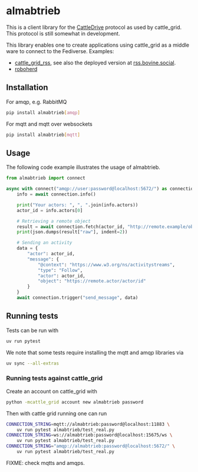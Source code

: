 # almabtrieb

This is a client library for the [CattleDrive](https://helge.codeberg.page/cattle_grid/cattle_drive/) protocol as used by cattle_grid.
This protocol is still somewhat in development.

This library enables one to create applications using cattle_grid as a middle ware to connect to the Fediverse. Examples:

- [cattle_grid_rss](https://codeberg.org/helge/cattle_grid_rss), see also the deployed version at [rss.bovine.social](https://rss.bovine.social).
- [roboherd](https://codeberg.org/helge/roboherd)

## Installation

For amqp, e.g. RabbitMQ

```bash
pip install almabtrieb[amqp]
```

For mqtt and mqtt over websockets

```bash
pip install almabtrieb[mqtt]   
```

## Usage

The following code example illustrates the usage of almabtrieb.

```python
from almabtrieb import connect

async with connect("amqp://user:password@localhost:5672/") as connection:
    info = await connection.info()

    print("Your actors: ", ", ".join(info.actors))
    actor_id = info.actors[0]

    # Retrieving a remote object
    result = await connection.fetch(actor_id, "http://remote.example/object/id")
    print(json.dumps(result["raw"], indent=2))

    # Sending an activity
    data = {
        "actor": actor_id,
        "message": {
            "@context": "https://www.w3.org/ns/activitystreams",
            "type": "Follow",
            "actor": actor_id,
            "object": "https://remote.actor/actor/id"
        }
    }
    await connection.trigger("send_message", data)
```

## Running tests

Tests can be run with

```bash
uv run pytest
```

We note that some tests require installing the mqtt and amqp libraries via

```bash
uv sync --all-extras
```

### Running tests against cattle_grid

Create an account on cattle_grid with

```bash
python -mcattle_grid account new almabtrieb password
```

Then with cattle grid running one can run

```bash
CONNECTION_STRING=mqtt://almabtrieb:password@localhost:11883 \
    uv run pytest almabtrieb/test_real.py
CONNECTION_STRING=ws://almabtrieb:password@localhost:15675/ws \
    uv run pytest almabtrieb/test_real.py
CONNECTION_STRING="amqp://almabtrieb:password@localhost:5672/" \
    uv run pytest almabtrieb/test_real.py
```

FIXME: check mqtts and amqps.
